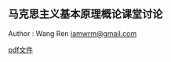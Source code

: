 马克思主义基本原理概论课堂讨论
----

Author : Wang Ren <iamwrm@gmail.com>

[pdf文件](https://github.com/iamwrm/MarxClassPresentation/blob/master/main.pdf)